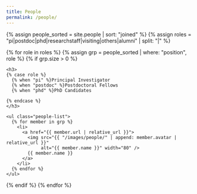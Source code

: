 ```yaml
---
title: People
permalink: /people/
---
```


{% assign people_sorted = site.people | sort: "joined" %}
{% assign roles = "pi|postdoc|phd|researchstaff|visiting|others|alumni" | split: "|" %}

{% for role in roles %}
  {% assign grp = people_sorted | where: "position", role %}
  {% if grp.size > 0 %}

    <h3>
    {% case role %}
      {% when "pi" %}Principal Investigator
      {% when "postdoc" %}Postdoctoral Fellows
      {% when "phd" %}PhD Candidates
    
    {% endcase %}
    </h3>

    <ul class="people-list">
      {% for member in grp %}
        <li>
          <a href="{{ member.url | relative_url }}">
            <img src="{{ "/images/people/" | append: member.avatar | relative_url }}"
                 alt="{{ member.name }}" width="80" />
            {{ member.name }}
          </a>
        </li>
      {% endfor %}
    </ul>

  {% endif %}
{% endfor %}



